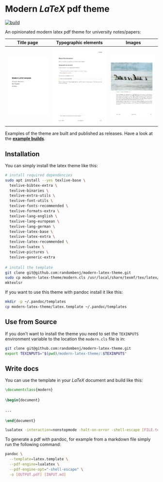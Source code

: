# **Modern** *LaTeX* pdf theme

[![build](https://github.com/randombenj/modern-latex-theme/workflows/CI/badge.svg)](https://github.com/randombenj/modern-latex-theme/actions)

An opinionated modern latex pdf theme for university notes/papers:

| Title page  | Typographic elements | Images |
| :------------------: | :------------------: | :------------------: |
| ![title](example/img/title-page.png) | ![typographics](example/img/typographics.png) | ![images](example/img/images.png) |


Examples of the theme are built and published as releases.
Have a look at the **[example builds](https://github.com/randombenj/modern-latex-theme/releases)**.

## Installation

You can simply install the latex theme like this:

```sh
# install required dependencies
sudo apt install --yes texlive-base \
  texlive-bibtex-extra \
  texlive-binaries \
  texlive-extra-utils \
  texlive-font-utils \
  texlive-fonts-recommended \
  texlive-formats-extra \
  texlive-lang-english \
  texlive-lang-european \
  texlive-lang-german \
  texlive-latex-base \
  texlive-latex-extra \
  texlive-latex-recommended \
  texlive-luatex \
  texlive-pictures \
  texlive-generic-extra

# install the template
git clone git@github.com:randombenj/modern-latex-theme.git
sudo cp modern-latex-theme/modern.cls /usr/local/share/texmf/tex/latex/
mktexlsr
```

If you want to use this theme with pandoc install it like this:

```sh
mkdir -p ~/.pandoc/templates
cp modern-latex-theme/latex.template ~/.pandoc/templates
```

## Use from Source

If you don't want to install the theme you need to set the `TEXINPUTS` environment variable to the location
the `modern.cls` file is in:

```sh
git clone git@github.com:randombenj/modern-latex-theme.git
export TEXINPUTS="$(pwd)/modern-latex-theme/:$TEXINPUTS"
```

## Write docs

You can use the template in your *LaTeX* document and build like this:

```tex
\documentclass{modern}

\begin{document}

...

\end{document}

```

```sh
lualatex -interaction=nonstopmode -halt-on-error -shell-escape [FILE.tex]
```

To generate a pdf with pandoc, for example from a markdown
file simply run the following command:

```sh
pandoc \
  --template=latex.template \
  --pdf-engine=lualatex \
  --pdf-engine-opt="-shell-escape" \
  -o [OUTPUT.pdf] [INPUT.md]
```
